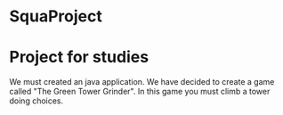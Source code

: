 # SquaProject

# Project for studies

We must created an java application. We have decided to create a game called "The Green Tower Grinder".
In this game you must climb a tower doing choices.
